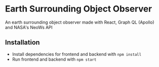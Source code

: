 # Earth Surrounding Object Observer

An earth surrounding object observer made with React, Graph QL (Apollo) and NASA's NeoWs API

## Installation
- Install dependencies for frontend and backend with `npm install`
- Run frontend and backend with `npm start`
